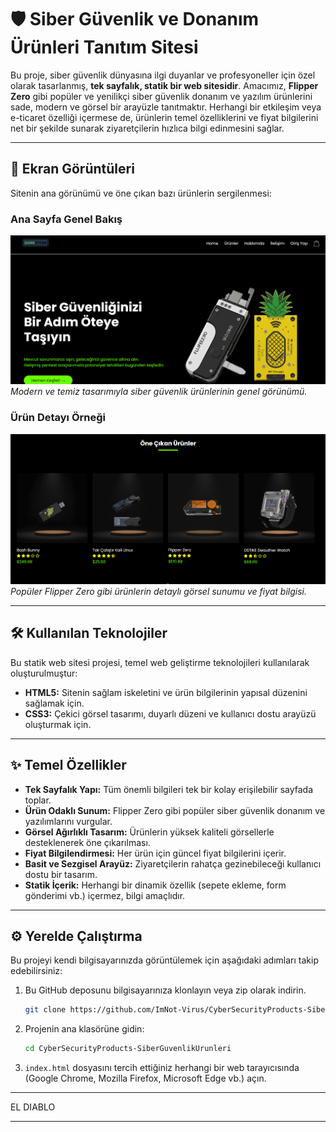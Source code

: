 # 🛡️ Siber Güvenlik ve Donanım Ürünleri Tanıtım Sitesi

Bu proje, siber güvenlik dünyasına ilgi duyanlar ve profesyoneller için özel olarak tasarlanmış, **tek sayfalık, statik bir web sitesidir**. Amacımız, **Flipper Zero** gibi popüler ve yenilikçi siber güvenlik donanım ve yazılım ürünlerini sade, modern ve görsel bir arayüzle tanıtmaktır. Herhangi bir etkileşim veya e-ticaret özelliği içermese de, ürünlerin temel özelliklerini ve fiyat bilgilerini net bir şekilde sunarak ziyaretçilerin hızlıca bilgi edinmesini sağlar.

---

## 📸 Ekran Görüntüleri

Sitenin ana görünümü ve öne çıkan bazı ürünlerin sergilenmesi:

### Ana Sayfa Genel Bakış
![Siber Güvenlik Ürünleri Ana Sayfa](anasayfa.png)
*Modern ve temiz tasarımıyla siber güvenlik ürünlerinin genel görünümü.*

### Ürün Detayı Örneği
![Flipper Zero Ürün Görüntüsü](ornek.png)
*Popüler Flipper Zero gibi ürünlerin detaylı görsel sunumu ve fiyat bilgisi.*

---

## 🛠️ Kullanılan Teknolojiler

Bu statik web sitesi projesi, temel web geliştirme teknolojileri kullanılarak oluşturulmuştur:

* **HTML5:** Sitenin sağlam iskeletini ve ürün bilgilerinin yapısal düzenini sağlamak için.
* **CSS3:** Çekici görsel tasarımı, duyarlı düzeni ve kullanıcı dostu arayüzü oluşturmak için.

---

## ✨ Temel Özellikler

* **Tek Sayfalık Yapı:** Tüm önemli bilgileri tek bir kolay erişilebilir sayfada toplar.
* **Ürün Odaklı Sunum:** Flipper Zero gibi popüler siber güvenlik donanım ve yazılımlarını vurgular.
* **Görsel Ağırlıklı Tasarım:** Ürünlerin yüksek kaliteli görsellerle desteklenerek öne çıkarılması.
* **Fiyat Bilgilendirmesi:** Her ürün için güncel fiyat bilgilerini içerir.
* **Basit ve Sezgisel Arayüz:** Ziyaretçilerin rahatça gezinebileceği kullanıcı dostu bir tasarım.
* **Statik İçerik:** Herhangi bir dinamik özellik (sepete ekleme, form gönderimi vb.) içermez, bilgi amaçlıdır.

---

## ⚙️ Yerelde Çalıştırma

Bu projeyi kendi bilgisayarınızda görüntülemek için aşağıdaki adımları takip edebilirsiniz:

1.  Bu GitHub deposunu bilgisayarınıza klonlayın veya zip olarak indirin.
    ```bash
    git clone https://github.com/ImNot-Virus/CyberSecurityProducts-SiberGuvenlikUrunleri.git

    ```
2.  Projenin ana klasörüne gidin:
    ```bash
    cd CyberSecurityProducts-SiberGuvenlikUrunleri

    ```
3.  `index.html` dosyasını tercih ettiğiniz herhangi bir web tarayıcısında (Google Chrome, Mozilla Firefox, Microsoft Edge vb.) açın.

---


EL DIABLO

---
